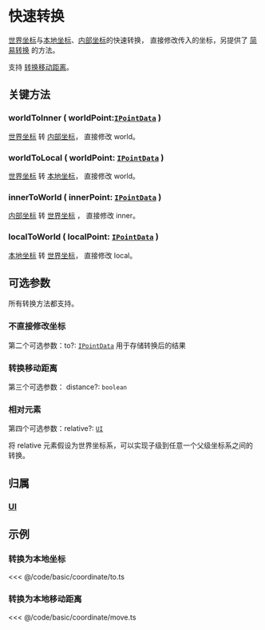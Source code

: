 # 快速转换

[世界坐标](/guide/basic/coordinate.md#world)与[本地坐标](/guide/basic/coordinate.md#local)、[内部坐标](/guide/basic/coordinate.md#inner)的快速转换， 直接修改传入的坐标，另提供了 [简易转换](./index.md) 的方法。

支持 [转换移动距离](#转换移动距离)。

## 关键方法

### worldToInner ( worldPoint:[`IPointData`](/reference/interface/math/Math.md#ipointdata) )

[世界坐标](/guide/basic/coordinate.md#world) 转 [内部坐标](/guide/basic/coordinate.md#inner)， 直接修改 world。

### worldToLocal ( worldPoint: [`IPointData`](/reference/interface/math/Math.md#ipointdata) )

[世界坐标](/guide/basic/coordinate.md#world) 转 [本地坐标](/guide/basic/coordinate.md#local)， 直接修改 world。

### innerToWorld ( innerPoint: [`IPointData`](/reference/interface/math/Math.md#ipointdata) )

[内部坐标](/guide/basic/coordinate.md#inner) 转 [世界坐标](/guide/basic/coordinate.md#world) ， 直接修改 inner。

### localToWorld ( localPoint: [`IPointData`](/reference/interface/math/Math.md#ipointdata) )

[本地坐标](/guide/basic/coordinate.md#local) 转 [世界坐标](/guide/basic/coordinate.md#world)， 直接修改 local。

## 可选参数

所有转换方法都支持。

### 不直接修改坐标

第二个可选参数：to?: [`IPointData`](/reference/interface/math/Math.md#ipointdata) 用于存储转换后的结果

### 转换移动距离

第三个可选参数： distance?: `boolean`

### 相对元素

第四个可选参数：relative?: [`UI`](/reference/display/UI.md)

将 relative 元素假设为世界坐标系，可以实现子级到任意一个父级坐标系之间的转换。

## 归属

### [UI](/reference/display/UI.md)

## 示例

### 转换为本地坐标

<<< @/code/basic/coordinate/to.ts

### 转换为本地移动距离

<<< @/code/basic/coordinate/move.ts
